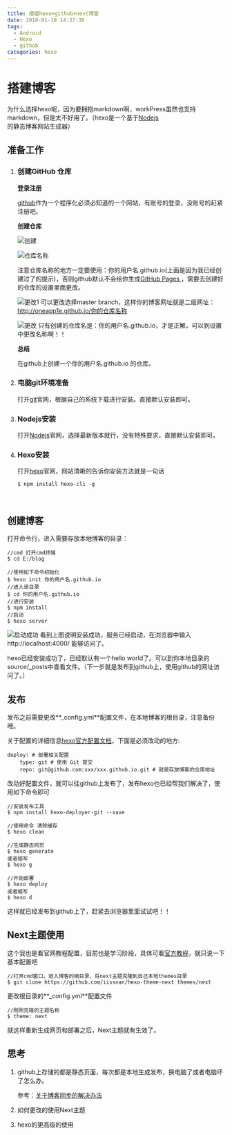 ```yaml
---
title: 搭建hexo+github+next博客
date: 2018-01-19 14:37:36
tags:
  - Android
  - Hexo
  - githob
categories: hexo
---
```


# 搭建博客

为什么选择hexo呢，因为要拥抱markdown啊，workPress虽然也支持markdown，但是太不好用了。（hexo是一个基于[Nodejs](http://nodejs.cn/)的静态博客网站生成器）

## 准备工作

1. ### 创建GitHub 仓库

    **登录注册**

   [github](https://github.com/)作为一个程序化必须必知道的一个网站，有账号的登录，没账号的赶紧注册吧。

   **创建仓库**

   ![创建](https://ws1.sinaimg.cn/large/6a7720d1ly1fnlzyaez23j20hl05g0t0.jpg)

   ![仓库名称](https://ws1.sinaimg.cn/large/6a7720d1ly1fnlzzttixvj20mc0hc3zu.jpg)

   注意仓库名称的地方一定要使用：你的用户名.github.io(上面是因为我已经创建过了的提示)，否则github默认不会给你生成[GitHub Pages ](https://pages.github.com/)，需要去创建好的仓库的设置里面更改。

   ![更改1](https://ws1.sinaimg.cn/large/6a7720d1ly1fnm07t9jjjj20nn0btgmf.jpg)
   可以更改选择master branch，这样你的博客网址就是二级网址：http://oneapp1e.github.io/你的仓库名称

   ![更改](https://ws1.sinaimg.cn/large/6a7720d1ly1fnm03lweusj20lv0ilgmx.jpg)
   只有创建的仓库名是：你的用户名.github.io，才是正解，可以到设置中更改名称啊！！

   **总结**

   在github上创建一个你的用户名.github.io 的仓库。

2. ### 电脑git环境准备

   打开[git](https://git-scm.com/download/)官网，根据自己的系统下载进行安装。直接默认安装即可。

3. ###  Nodejs安装

   打开[Nodejs](http://nodejs.cn/)官网，选择最新版本就行，没有特殊要求，直接默认安装即可。

4. ###  Hexo安装

   打开[hexo](https://hexo.io/)官网，网站清晰的告诉你安装方法就是一句话

   ```shell
   $ npm install hexo-cli -g
   ```

   ​

## 创建博客

打开命令行，进入需要存放本地博客的目录：

```shell
//cmd 打开cmd终端
$ cd E:/blog

//使用如下命令初始化
$ hexo init 你的用户名.github.io
//进入该目录
$ cd 你的用户名.github.io
//进行安装
$ npm install
//启动
$ hexo server

```

![启动成功](https://ws1.sinaimg.cn/large/6a7720d1ly1fnm0w9d73yj20ei04r0sv.jpg)
看到上图说明安装成功，服务已经启动，在浏览器中输入  http://localhost:4000/ 能够访问了。

hexo已经安装成功了，已经默认有一个hello world了。可以到你本地目录的source/_posts中查看文件。（下一步就是发布到github上，使用github的网址访问了。）

## 发布

发布之前需要更改**_config.yml**配置文件，在本地博客的根目录，注意备份哦。

关于配置的详细信息[hexo官方配置文档](https://hexo.io/zh-cn/docs/configuration.html)，下面是必须改动的地方:

```shell
deploy: # 部署相关配置
    type: git # 使用 Git 提交
    repo: git@github.com:xxx/xxx.github.io.git # 就是存放博客的仓库地址
```

改动好配置文件，就可以往github上发布了，发布hexo也已经帮我们解决了，使用如下命令即可

```shell
//安装发布工具
$ npm install hexo-deployer-git --save

//使用命令 清除缓存
$ hexo clean

//生成静态网页
$ hexo generate 
或者缩写
$ hexo g

//开始部署
$ hexo deploy
或者缩写
$ hexo d
```

这样就已经发布到github上了，赶紧去浏览器里面试试吧！！



## Next主题使用

这个我也是看官网教程配置，目前也是学习阶段，具体可看[官方教程](http://theme-next.iissnan.com/getting-started.html)，就只说一下基本配置吧

```shell
//打开cmd窗口，进入博客的根目录，将next主题克隆到自己本地themes目录
$ git clone https://github.com/iissnan/hexo-theme-next themes/next
```

更改根目录的**_config.yml**配置文件

```shell
//刚刚克隆的主题名称
$ theme: next 
```

就这样重新生成网页和部署之后，Next主题就有生效了。



## 思考

1. github上存储的都是静态页面，每次都是本地生成发布，换电脑了或者电脑坏了怎么办。

   参考：[关于博客同步的解决办法](http://devtian.me/2015/03/17/blog-sync-solution/)

2. 如何更改的使用Next主题

3. hexo的更高级的使用



